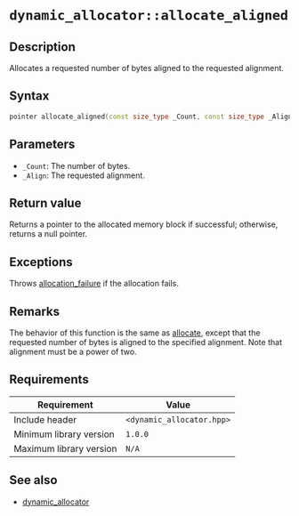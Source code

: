# `dynamic_allocator::allocate_aligned`

## Description

Allocates a requested number of bytes aligned to the requested alignment.

## Syntax

```cpp
pointer allocate_aligned(const size_type _Count, const size_type _Align) override;
```

## Parameters

- `_Count`: The number of bytes.
- `_Align`: The requested alignment.

## Return value

Returns a pointer to the allocated memory block if successful; otherwise, returns a null pointer.

## Exceptions

Throws [allocation_failure](../exception/allocation_failure.md) if the allocation fails.

## Remarks

The behavior of this function is the same as [allocate](dynamic_allocator-allocate.md), except that the requested number of bytes is
aligned to the specified alignment. Note that alignment must be a power of two.

## Requirements

| Requirement             | Value                     |
|-------------------------|---------------------------|
| Include header          | `<dynamic_allocator.hpp>` |
| Minimum library version | `1.0.0`                   |
| Maximum library version | `N/A`                     |

## See also

- [dynamic_allocator](dynamic_allocator.md)